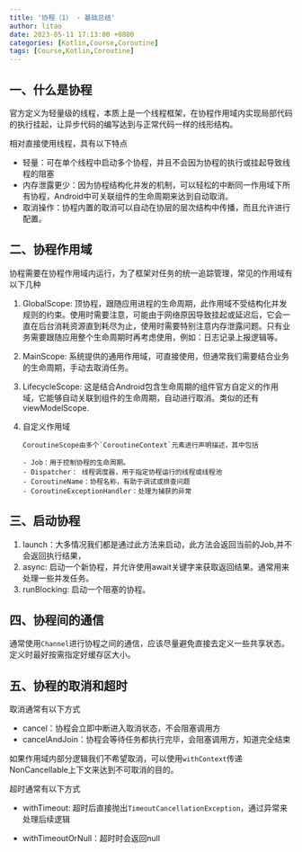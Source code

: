 ```yaml
---
title: '协程（1） - 基础总结'
author: litao
date: 2023-05-11 17:13:00 +0800
categories: [Kotlin,Course,Coroutine]
tags: [Course,Kotlin,Coroutine]
---
```


## 一、什么是协程

官方定义为轻量级的线程，本质上是一个线程框架，在协程作用域内实现局部代码的执行挂起，让异步代码的编写达到与正常代码一样的线形结构。

相对直接使用线程，具有以下特点

- 轻量：可在单个线程中启动多个协程，并且不会因为协程的执行或挂起导致线程的阻塞
- 内存泄露更少：因为协程结构化并发的机制，可以轻松的中断同一作用域下所有协程，Android中可关联组件的生命周期来达到自动取消。
- 取消操作：协程内置的取消可以自动在协层的层次结构中传播，而且允许进行配置。

## 二、协程作用域

协程需要在协程作用域内运行，为了框架对任务的统一追踪管理，常见的作用域有以下几种

1. GlobalScope: 顶协程，跟随应用进程的生命周期，此作用域不受结构化并发规则的约束。使用时需要注意，可能由于网络原因导致挂起或延迟后，它会一直在后台消耗资源直到耗尽为止，使用时需要特别注意内存泄露问题。只有业务需要跟随应用整个生命周期时再考虑使用，例如：日志记录上报逻辑等。

2. MainScope: 系统提供的通用作用域，可直接使用，但通常我们需要结合业务的生命周期，手动去取消任务。

3. LifecycleScope: 这是结合Android包含生命周期的组件官方自定义的作用域，它能够自动关联到组件的生命周期，自动进行取消。类似的还有viewModelScope.

4. 自定义作用域

	   CoroutineScope由多个`CoroutineContext`元素进行声明描述，其中包括
	
	   - Job：用于控制协程的生命周期。
	   - Dispatcher： 线程调度器，用于指定协程运行的线程或线程池
	   - CoroutineName：协程名称，有助于调试或排查问题
	   - CoroutineExceptionHandler：处理为捕获的异常

## 三、启动协程

1. launch：大多情况我们都是通过此方法来启动，此方法会返回当前的Job,并不会返回执行结果，
2. async: 启动一个新协程，并允许使用await关键字来获取返回结果。通常用来处理一些并发任务。
3. runBlocking: 启动一个阻塞的协程。

## 四、协程间的通信

通常使用`Channel`进行协程之间的通信，应该尽量避免直接去定义一些共享状态。定义时最好按需指定好缓存区大小。

## 五、协程的取消和超时

取消通常有以下方式

- cancel：协程会立即中断进入取消状态，不会阻塞调用方
- cancelAndJoin：协程会等待任务都执行完毕，会阻塞调用方，知道完全结束

如果作用域内部分逻辑我们不希望取消，可以使用`withContext`传递NonCancellable上下文来达到不可取消的目的。

超时通常有以下方式

- withTimeout: 超时后直接抛出`TimeoutCancellationException`，通过异常来处理后续逻辑

- withTimeoutOrNull：超时时会返回null

  
